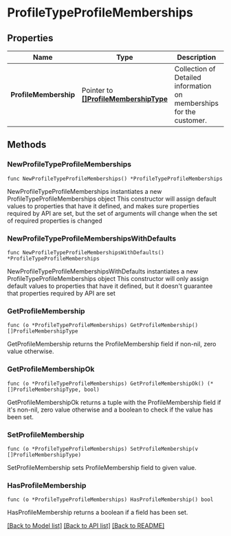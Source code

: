 # ProfileTypeProfileMemberships

## Properties

Name | Type | Description | Notes
------------ | ------------- | ------------- | -------------
**ProfileMembership** | Pointer to [**[]ProfileMembershipType**](ProfileMembershipType.md) | Collection of Detailed information on memberships for the customer. | [optional] 

## Methods

### NewProfileTypeProfileMemberships

`func NewProfileTypeProfileMemberships() *ProfileTypeProfileMemberships`

NewProfileTypeProfileMemberships instantiates a new ProfileTypeProfileMemberships object
This constructor will assign default values to properties that have it defined,
and makes sure properties required by API are set, but the set of arguments
will change when the set of required properties is changed

### NewProfileTypeProfileMembershipsWithDefaults

`func NewProfileTypeProfileMembershipsWithDefaults() *ProfileTypeProfileMemberships`

NewProfileTypeProfileMembershipsWithDefaults instantiates a new ProfileTypeProfileMemberships object
This constructor will only assign default values to properties that have it defined,
but it doesn't guarantee that properties required by API are set

### GetProfileMembership

`func (o *ProfileTypeProfileMemberships) GetProfileMembership() []ProfileMembershipType`

GetProfileMembership returns the ProfileMembership field if non-nil, zero value otherwise.

### GetProfileMembershipOk

`func (o *ProfileTypeProfileMemberships) GetProfileMembershipOk() (*[]ProfileMembershipType, bool)`

GetProfileMembershipOk returns a tuple with the ProfileMembership field if it's non-nil, zero value otherwise
and a boolean to check if the value has been set.

### SetProfileMembership

`func (o *ProfileTypeProfileMemberships) SetProfileMembership(v []ProfileMembershipType)`

SetProfileMembership sets ProfileMembership field to given value.

### HasProfileMembership

`func (o *ProfileTypeProfileMemberships) HasProfileMembership() bool`

HasProfileMembership returns a boolean if a field has been set.


[[Back to Model list]](../README.md#documentation-for-models) [[Back to API list]](../README.md#documentation-for-api-endpoints) [[Back to README]](../README.md)



